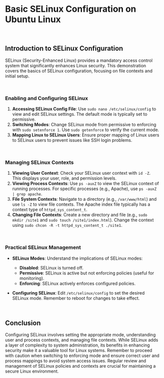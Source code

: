 # Basic SELinux Configuration on Ubuntu Linux

<br>

## Introduction to SELinux Configuration

SELinux (Security-Enhanced Linux) provides a mandatory access control system that significantly enhances Linux security. This demonstration covers the basics of SELinux configuration, focusing on file contexts and initial setup.

<br>

### Enabling and Configuring SELinux

1. **Accessing SELinux Config File**: Use `sudo nano /etc/selinux/config` to view and edit SELinux settings. The default mode is typically set to permissive.
2. **Switching Modes**: Change SELinux mode from permissive to enforcing with `sudo setenforce 1`. Use `sudo getenforce` to verify the current mode.
3. **Mapping Linux to SELinux Users**: Ensure proper mapping of Linux users to SELinux users to prevent issues like SSH login problems.

<br>

### Managing SELinux Contexts

1. **Viewing User Context**: Check your SELinux user context with `id -Z`. This displays your user, role, and permission levels.
2. **Viewing Process Contexts**: Use `ps -auxZ` to view the SELinux context of running processes. For specific processes (e.g., Apache), use `ps -auxZ | grep apache`.
3. **File System Contexts**: Navigate to a directory (e.g., `/var/www/html`) and use `ls -Z` to view file contexts. The Apache index file typically has a context type of `httpd_sys_content_t`.
4. **Changing File Contexts**: Create a new directory and file (e.g., `sudo mkdir /site1` and `sudo touch /site1/index.html`). Change the context using `sudo chcon -R -t httpd_sys_content_t ./site1`.

<br>

### Practical SELinux Management

- **SELinux Modes**: Understand the implications of SELinux modes:
  - **Disabled**: SELinux is turned off.
  - **Permissive**: SELinux is active but not enforcing policies (useful for monitoring).
  - **Enforcing**: SELinux actively enforces configured policies.

- **Configuring SELinux**: Edit `/etc/selinux/config` to set the desired SELinux mode. Remember to reboot for changes to take effect.

<br>

## Conclusion

Configuring SELinux involves setting the appropriate mode, understanding user and process contexts, and managing file contexts. While SELinux adds a layer of complexity to system administration, its benefits in enhancing security make it a valuable tool for Linux systems. Remember to proceed with caution when switching to enforcing mode and ensure correct user and process mappings to avoid system access issues. Regular review and management of SELinux policies and contexts are crucial for maintaining a secure Linux environment.
